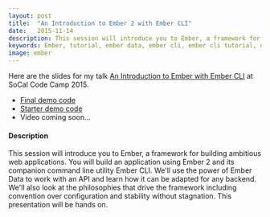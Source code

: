 ```yaml
---
layout: post
title:  "An Introduction to Ember 2 with Ember CLI"
date:   2015-11-14
description: This session will introduce you to Ember, a framework for building ambitious web applications. You will build an application using Ember 2 and its companion command line utility Ember CLI. We'll use the power of Ember Data to work with an API and learn how it can be adapted for any backend. We'll also look at the philosophies that drive the framework including convention over configuration and stability without stagnation. This presentation will be hands on.
keywords: Ember, tutorial, ember data, ember cli, ember cli tutorial, ember data tutorial, SoCal Code Camp 2015
image: ember
---
```


Here are the slides for my talk [An Introduction to Ember with Ember CLI](/docs/codecamp-2015.pdf) at SoCal Code Camp 2015.

* [Final demo code](https://github.com/skaterdav85/codecamp2015-ember)
* [Starter demo code](https://github.com/skaterdav85/codecamp2015-ember/tree/starter)
* Video coming soon...

#### Description

This session will introduce you to Ember, a framework for building ambitious web applications. You will build an application using Ember 2 and its companion command line utility Ember CLI. We'll use the power of Ember Data to work with an API and learn how it can be adapted for any backend. We'll also look at the philosophies that drive the framework including convention over configuration and stability without stagnation. This presentation will be hands on.
